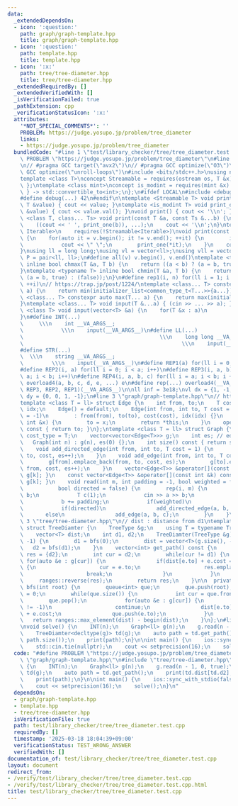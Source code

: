 ```yaml
---
data:
  _extendedDependsOn:
  - icon: ':question:'
    path: graph/graph-template.hpp
    title: graph/graph-template.hpp
  - icon: ':question:'
    path: template.hpp
    title: template.hpp
  - icon: ':x:'
    path: tree/tree-diameter.hpp
    title: tree/tree-diameter.hpp
  _extendedRequiredBy: []
  _extendedVerifiedWith: []
  _isVerificationFailed: true
  _pathExtension: cpp
  _verificationStatusIcon: ':x:'
  attributes:
    '*NOT_SPECIAL_COMMENTS*': ''
    PROBLEM: https://judge.yosupo.jp/problem/tree_diameter
    links:
    - https://judge.yosupo.jp/problem/tree_diameter
  bundledCode: "#line 1 \"test/library_checker/tree/tree_diameter.test.cpp\"\n#define\
    \ PROBLEM \"https://judge.yosupo.jp/problem/tree_diameter\"\n#line 2 \"template.hpp\"\
    \n// #pragma GCC target(\"avx2\")\n// #pragma GCC optimize(\"O3\")\n// #pragma\
    \ GCC optimize(\"unroll-loops\")\n#include <bits/stdc++.h>\nusing namespace std;\n\
    template <class T>\nconcept Streamable = requires(ostream os, T &x) { os << x;\
    \ };\ntemplate <class mint>\nconcept is_modint = requires(mint &x) {\n    { x.val()\
    \ } -> std::convertible_to<int>;\n};\n#ifdef LOCAL\n#include <debug.hpp>\n#else\n\
    #define debug(...) 42\n#endif\n\ntemplate <Streamable T> void print_one(const\
    \ T &value) { cout << value; }\ntemplate <is_modint T> void print_one(const T\
    \ &value) { cout << value.val(); }\nvoid print() { cout << '\\n'; }\ntemplate\
    \ <class T, class... Ts> void print(const T &a, const Ts &...b) {\n    print_one(a);\n\
    \    ((cout << ' ', print_one(b)), ...);\n    cout << '\\n';\n}\ntemplate <ranges::range\
    \ Iterable>\n    requires(!Streamable<Iterable>)\nvoid print(const Iterable &v)\
    \ {\n    for(auto it = v.begin(); it != v.end(); ++it) {\n        if(it != v.begin())\n\
    \            cout << \" \";\n        print_one(*it);\n    }\n    cout << '\\n';\n\
    }\nusing ll = long long;\nusing vl = vector<ll>;\nusing vll = vector<vl>;\nusing\
    \ P = pair<ll, ll>;\n#define all(v) v.begin(), v.end()\ntemplate <typename T>\
    \ inline bool chmax(T &a, T b) {\n    return ((a < b) ? (a = b, true) : (false));\n\
    }\ntemplate <typename T> inline bool chmin(T &a, T b) {\n    return ((a > b) ?\
    \ (a = b, true) : (false));\n}\n#define rep1(i, n) for(ll i = 1; i <= ((ll)n);\
    \ ++i)\n// https://trap.jp/post/1224/\ntemplate <class... T> constexpr auto min(T...\
    \ a) {\n    return min(initializer_list<common_type_t<T...>>{a...});\n}\ntemplate\
    \ <class... T> constexpr auto max(T... a) {\n    return max(initializer_list<common_type_t<T...>>{a...});\n\
    }\ntemplate <class... T> void input(T &...a) { (cin >> ... >> a); }\ntemplate\
    \ <class T> void input(vector<T> &a) {\n    for(T &x : a)\n        cin >> x;\n\
    }\n#define INT(...)                                                          \
    \     \\\n    int __VA_ARGS__;                                               \
    \            \\\n    input(__VA_ARGS__)\n#define LL(...)                     \
    \                                           \\\n    long long __VA_ARGS__;   \
    \                                                  \\\n    input(__VA_ARGS__)\n\
    #define STR(...)                                                             \
    \  \\\n    string __VA_ARGS__;                                               \
    \         \\\n    input(__VA_ARGS__)\n#define REP1(a) for(ll i = 0; i < a; i++)\n\
    #define REP2(i, a) for(ll i = 0; i < a; i++)\n#define REP3(i, a, b) for(ll i =\
    \ a; i < b; i++)\n#define REP4(i, a, b, c) for(ll i = a; i < b; i += c)\n#define\
    \ overload4(a, b, c, d, e, ...) e\n#define rep(...) overload4(__VA_ARGS__, REP4,\
    \ REP3, REP2, REP1)(__VA_ARGS__)\n\nll inf = 3e18;\nvl dx = {1, -1, 0, 0};\nvl\
    \ dy = {0, 0, 1, -1};\n#line 3 \"graph/graph-template.hpp\"\n// https://ei1333.github.io/library/graph/graph-template.hpp\n\
    template <class T = ll> struct Edge {\n    int from, to;\n    T cost;\n    int\
    \ idx;\n    Edge() = default;\n    Edge(int from, int to, T cost = 1, int idx\
    \ = -1)\n        : from(from), to(to), cost(cost), idx(idx) {}\n    Edge &operator=(const\
    \ int &x) {\n        to = x;\n        return *this;\n    }\n    operator int()\
    \ const { return to; }\n};\ntemplate <class T = ll> struct Graph {\n    using\
    \ cost_type = T;\n    vector<vector<Edge<T>>> g;\n    int es; // edge_size\n \
    \   Graph(int n) : g(n), es(0) {};\n    int size() const { return ssize(g); }\n\
    \    void add_directed_edge(int from, int to, T cost = 1) {\n        g[from].emplace_back(from,\
    \ to, cost, es++);\n    }\n    void add_edge(int from, int to, T cost = 1) {\n\
    \        g[from].emplace_back(from, to, cost, es);\n        g[to].emplace_back(to,\
    \ from, cost, es++);\n    }\n    vector<Edge<T>> &operator[](const int &k) { return\
    \ g[k]; }\n    const vector<Edge<T>> &operator[](const int &k) const { return\
    \ g[k]; }\n    void read(int m, int padding = -1, bool weighted = false,\n   \
    \           bool directed = false) {\n        rep(i, m) {\n            int a,\
    \ b;\n            T c(1);\n            cin >> a >> b;\n            a += padding;\n\
    \            b += padding;\n            if(weighted)\n                cin >> c;\n\
    \            if(directed)\n                add_directed_edge(a, b, c);\n     \
    \       else\n                add_edge(a, b, c);\n        }\n    }\n};\n#line\
    \ 3 \"tree/tree-diameter.hpp\"\n// dist : distance from d1\ntemplate <class TreeType>\
    \ struct TreeDiamter {\n    TreeType &g;\n    using T = typename TreeType::cost_type;\n\
    \    vector<T> dist;\n    int d1, d2;\n    TreeDiamter(TreeType &g) : g(g), dist(g.size(),\
    \ -1) {\n        d1 = bfs(0);\n        dist = vector<T>(g.size(), -1);\n     \
    \   d2 = bfs(d1);\n    }\n    vector<int> get_path() const {\n        vector<int>\
    \ res = {d2};\n        int cur = d2;\n        while(cur != d1) {\n           \
    \ for(auto &e : g[cur]) {\n                if(dist[e.to] + e.cost == dist[cur])\
    \ {\n                    cur = e.to;\n                    res.emplace_back(cur);\n\
    \                    break;\n                }\n            }\n        }\n   \
    \     ranges::reverse(res);\n        return res;\n    }\n\n  private:\n    int\
    \ bfs(int root) {\n        queue<int> que;\n        que.push(root);\n        dist[root]\
    \ = 0;\n        while(que.size()) {\n            int cur = que.front();\n    \
    \        que.pop();\n            for(auto &e : g[cur]) {\n                if(dist[e.to]\
    \ != -1)\n                    continue;\n                dist[e.to] = dist[cur]\
    \ + e.cost;\n                que.push(e.to);\n            }\n        }\n     \
    \   return ranges::max_element(dist) - begin(dist);\n    }\n};\n#line 4 \"test/library_checker/tree/tree_diameter.test.cpp\"\
    \nvoid solve() {\n    INT(n);\n    Graph<ll> g(n);\n    g.read(n - 1, 0, true);\n\
    \    TreeDiamter<decltype(g)> td(g);\n    auto path = td.get_path();\n    print(td.dist[td.d2],\
    \ path.size());\n    print(path);\n}\n\nint main() {\n    ios::sync_with_stdio(false);\n\
    \    std::cin.tie(nullptr);\n    cout << setprecision(16);\n    solve();\n}\n"
  code: "#define PROBLEM \"https://judge.yosupo.jp/problem/tree_diameter\"\n#include\
    \ \"graph/graph-template.hpp\"\n#include \"tree/tree-diameter.hpp\"\nvoid solve()\
    \ {\n    INT(n);\n    Graph<ll> g(n);\n    g.read(n - 1, 0, true);\n    TreeDiamter<decltype(g)>\
    \ td(g);\n    auto path = td.get_path();\n    print(td.dist[td.d2], path.size());\n\
    \    print(path);\n}\n\nint main() {\n    ios::sync_with_stdio(false);\n    std::cin.tie(nullptr);\n\
    \    cout << setprecision(16);\n    solve();\n}\n"
  dependsOn:
  - graph/graph-template.hpp
  - template.hpp
  - tree/tree-diameter.hpp
  isVerificationFile: true
  path: test/library_checker/tree/tree_diameter.test.cpp
  requiredBy: []
  timestamp: '2025-03-18 18:04:39+09:00'
  verificationStatus: TEST_WRONG_ANSWER
  verifiedWith: []
documentation_of: test/library_checker/tree/tree_diameter.test.cpp
layout: document
redirect_from:
- /verify/test/library_checker/tree/tree_diameter.test.cpp
- /verify/test/library_checker/tree/tree_diameter.test.cpp.html
title: test/library_checker/tree/tree_diameter.test.cpp
---
```

